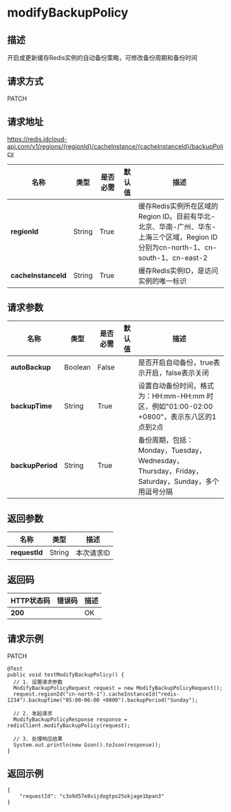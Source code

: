 # modifyBackupPolicy


## 描述
开启或更新缓存Redis实例的自动备份策略，可修改备份周期和备份时间

## 请求方式
PATCH

## 请求地址
https://redis.jdcloud-api.com/v1/regions/{regionId}/cacheInstance/{cacheInstanceId}/backupPolicy

|名称|类型|是否必需|默认值|描述|
|---|---|---|---|---|
|**regionId**|String|True| |缓存Redis实例所在区域的Region ID。目前有华北-北京、华南-广州、华东-上海三个区域，Region ID分别为cn-north-1、cn-south-1、cn-east-2|
|**cacheInstanceId**|String|True| |缓存Redis实例ID，是访问实例的唯一标识|

## 请求参数
|名称|类型|是否必需|默认值|描述|
|---|---|---|---|---|
|**autoBackup**|Boolean|False| |是否开启自动备份，true表示开启，false表示关闭|
|**backupTime**|String|True| |设置自动备份时间，格式为：HH:mm-HH:mm 时区，例如"01:00-02:00 +0800"，表示东八区的1点到2点|
|**backupPeriod**|String|True| |备份周期，包括：Monday，Tuesday，Wednesday，Thursday，Friday，Saturday，Sunday，多个用逗号分隔|


## 返回参数
|名称|类型|描述|
|---|---|---|
|**requestId**|String|本次请求ID|


## 返回码
|HTTP状态码|错误码|描述|
|---|---|---|
|**200**||OK|

## 请求示例
PATCH
```
@Test
public void testModifyBackupPolicy() {
  // 1. 设置请求参数
  ModifyBackupPolicyRequest request = new ModifyBackupPolicyRequest();
  request.regionId("cn-north-1").cacheInstanceId("redis-1234").backupTime("05:00-06:00 +0800").backupPeriod("Sunday");

  // 2. 发起请求
  ModifyBackupPolicyResponse response = redisClient.modifyBackupPolicy(request);

  // 3. 处理响应结果
  System.out.println(new Gson().toJson(response));
}

```

## 返回示例
```
{
    "requestId": "c3o9d57e8vijdogtpo25okjage1bpan3"
}
```
